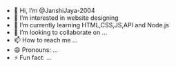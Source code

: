 - 👋 Hi, I’m @JanshiJaya-2004
- 👀 I’m interested in website designing
- 🌱 I’m currently learning HTML,CSS,JS,API and Node.js
- 💞️ I’m looking to collaborate on ...
- 📫 How to reach me ...
- 😄 Pronouns: ...
- ⚡ Fun fact: ...

<!---
JanshiJaya-2004/JanshiJaya-2004 is a ✨ special ✨ repository because its `README.md` (this file) appears on your GitHub profile.
You can click the Preview link to take a look at your changes.
--->
